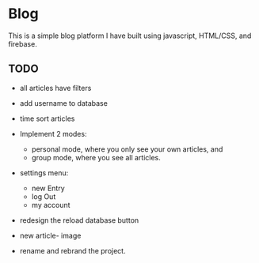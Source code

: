 # Blog

This is a simple blog platform I have built using javascript, HTML/CSS, and firebase.

## TODO

- all articles have filters
- add username to database
- time sort articles
- Implement 2 modes:
  - personal mode, where you only see your own articles, and
  - group mode, where you see all articles.

- settings menu:
  - new Entry
  - log Out
  - my account
- redesign the reload database button
- new article- image
- rename and rebrand the project.
